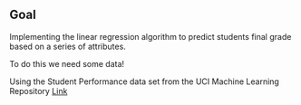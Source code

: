 ## Goal

Implementing the linear regression algorithm to predict students final grade based on a series of attributes. 

To do this we need some data!

Using the Student Performance data set from the UCI Machine Learning Repository [Link](https://archive.ics.uci.edu/ml/datasets/Student+Performance)
